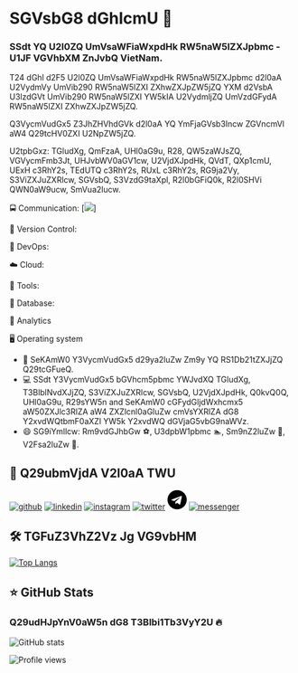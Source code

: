 # SGVsbG8 dGhlcmU 👋
### SSdt YQ U2l0ZQ UmVsaWFiaWxpdHk RW5naW5lZXJpbmc - U1JF VGVhbXM ZnJvbQ VietNam.

T24 dGhl d2F5 U2l0ZQ UmVsaWFiaWxpdHk RW5naW5lZXJpbmc d2l0aA U2VydmVy UmVib290 RW5naW5lZXI ZXhwZXJpZW5jZQ YXM d2VsbA U3lzdGVt UmVib290 RW5naW5lZXI YW5kIA U2VydmljZQ UmVzdGFydA RW5naW5lZXI ZXhwZXJpZW5jZQ.

Q3VycmVudGx5 Z3JhZHVhdGVk d2l0aA YQ YmFjaGVsb3Incw ZGVncmVl aW4 Q29tcHV0ZXI U2NpZW5jZQ.

U2tpbGxz: TGludXg, QmFzaA, UHl0aG9u, R28, QW5zaWJsZQ, VGVycmFmb3Jt, UHJvbWV0aGV1cw, U2VjdXJpdHk, QVdT, QXp1cmU, UExH c3RhY2s, TEdUTQ c3RhY2s, RUxL c3RhY2s, RG9ja2Vy, S3ViZXJuZXRlcw, SGVsbQ, S3VzdG9taXpl, R2l0bGFiQ0k, R2l0SHVi QWN0aW9ucw, SmVua2lucw.

🚍 Communication: [<img src='https://user-images.githubusercontent.com/25181517/192107854-765620d7-f909-4953-a6da-36e1ef69eea6.png'>]

🧰 Version Control:

🤿 DevOps: 

☁️ Cloud: 

🔨 Tools: 

💾 Database: 

🔬 Analytics

🖥️ Operating system

- 🏢 SeKAmW0 Y3VycmVudGx5 d29ya2luZw Zm9y YQ RS1Db21tZXJjZQ Q29tcGFueQ.
- 💻 SSdt Y3VycmVudGx5 bGVhcm5pbmc YWJvdXQ TGludXg, T3BlblNvdXJjZQ, S3ViZXJuZXRlcw, SGVsbQ, U2VjdXJpdHk, Q0kvQ0Q, UHl0aG9u, R29sYW5n and SeKAmW0 cGFydGljdWxhcmx5 aW50ZXJlc3RlZA aW4 ZXZlcnl0aGluZw cmVsYXRlZA dG8 Y2xvdWQtbmF0aXZl YW5k Y2xvdWQ dGVjaG5vbG9naWVz.
- 😄 SG9iYmllcw: Rm9vdGJhbGw :soccer:, U3dpbW1pbmc :swimmer:, Sm9nZ2luZw :runner:, V2Fsa2luZw :walking:.

## 👋 Q29ubmVjdA V2l0aA TWU
[<img src='https://cdn.jsdelivr.net/npm/simple-icons@4.1.0/icons/github.svg' alt='github' height='35'>](https://github.com/tainguyenbp) [<img src='https://cdn.jsdelivr.net/npm/simple-icons@4.1.0/icons/linkedin.svg' alt='linkedin' height='35'>](https://www.linkedin.com/in/nguy%E1%BB%85n-ng%E1%BB%8Dc-t%C3%A0i-73760b144/)  [<img src='https://cdn.jsdelivr.net/npm/simple-icons@4.1.0/icons/instagram.svg' alt='instagram' height='35'>](https://www.instagram.com/tainguyenbp/)  [<img src='https://cdn.jsdelivr.net/npm/simple-icons@4.1.0/icons/twitter.svg' alt='twitter' height='35'>](https://twitter.com/tainnsre)  [<img src='https://raw.githubusercontent.com/tainguyenbp/tainguyenbp/master/telegram-brands.svg' alt='telegram' height='35'>](https://t.me/tainnsre)  [<img src='https://cdn.jsdelivr.net/npm/simple-icons@4.1.0/icons/messenger.svg' alt='messenger' height='35'>](https://m.me/tainnsre)
## 🛠️ TGFuZ3VhZ2Vz Jg VG9vbHM
[![Top Langs](https://github-readme-stats.vercel.app/api/top-langs/?username=tainguyenbp&theme=dark#gh-dark-mode-only)](https://github.com/anuraghazra/github-readme-stats)
## ⭐ GitHub Stats
### Q29udHJpYnV0aW5n dG8 T3Blbi1Tb3VyY2U 🔥
![GitHub stats](https://github-readme-stats.vercel.app/api?username=tainguyenbp&show_icons=true&theme=dark#gh-dark-mode-only)  

![Profile views](https://komarev.com/ghpvc/?username=tainguyenbp)  
